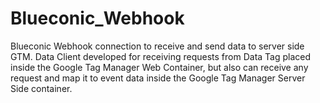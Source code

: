 # Blueconic_Webhook
Blueconic Webhook connection to receive and send data to server side GTM. Data Client developed for receiving requests from Data Tag placed inside the Google Tag Manager Web Container, but also can receive any request and map it to event data inside the Google Tag Manager Server Side container.
